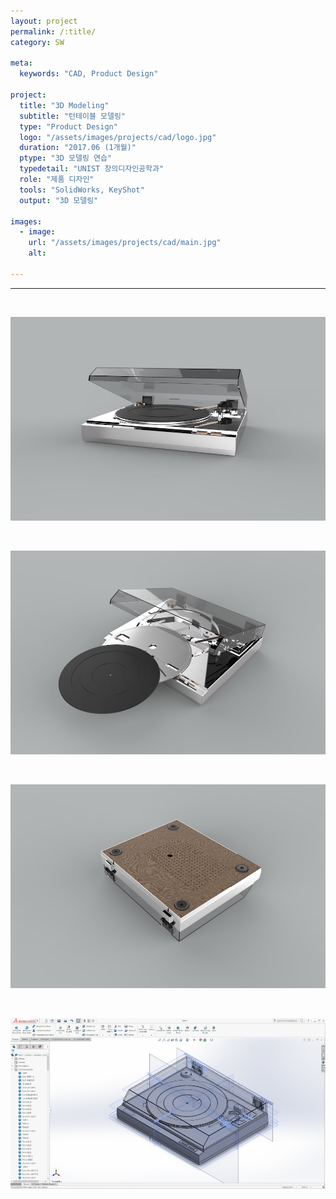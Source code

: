 ```yaml
---
layout: project
permalink: /:title/
category: SW

meta:
  keywords: "CAD, Product Design"

project:
  title: "3D Modeling"
  subtitle: "턴테이블 모델링"
  type: "Product Design"
  logo: "/assets/images/projects/cad/logo.jpg"
  duration: "2017.06 (1개월)"
  ptype: "3D 모델링 연습"
  typedetail: "UNIST 창의디자인공학과"
  role: "제품 디자인"
  tools: "SolidWorks, KeyShot"
  output: "3D 모델링"

images:
  - image:
    url: "/assets/images/projects/cad/main.jpg"
    alt:

---
```

---
<br>
<p align="center">
  <img src="/assets/images/projects/cad/ex2.jpg">
</p>
<br>

<p align="center">
  <img src="/assets/images/projects/cad/ex3.jpg">
</p>
<br>

<p align="center">
  <img src="/assets/images/projects/cad/ex4.jpg">
</p>
<br>

<p align="center">
  <img src="/assets/images/projects/cad/ex5.png">
</p>
<br>

